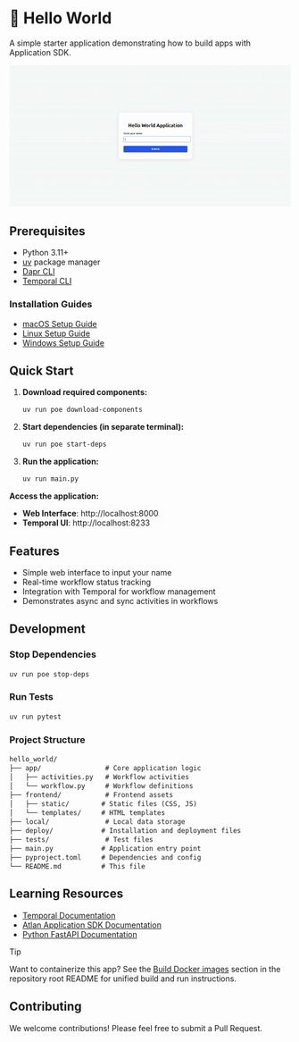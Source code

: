 # 👋 Hello World

A simple starter application demonstrating how to build apps with Application SDK.

![Demo GIF](../assets/hello_world_demo.gif)

## Prerequisites

- Python 3.11+
- [uv](https://docs.astral.sh/uv/) package manager
- [Dapr CLI](https://docs.dapr.io/getting-started/install-dapr-cli/)
- [Temporal CLI](https://docs.temporal.io/cli)

### Installation Guides
- [macOS Setup Guide](https://github.com/atlanhq/application-sdk/blob/main/docs/docs/setup/MAC.md)
- [Linux Setup Guide](https://github.com/atlanhq/application-sdk/blob/main/docs/docs/setup/LINUX.md)
- [Windows Setup Guide](https://github.com/atlanhq/application-sdk/blob/main/docs/docs/setup/WINDOWS.md)

## Quick Start

1. **Download required components:**
   ```bash
   uv run poe download-components
   ```

2. **Start dependencies (in separate terminal):**
   ```bash
   uv run poe start-deps
   ```

3. **Run the application:**
   ```bash
   uv run main.py
   ```

**Access the application:**
- **Web Interface**: http://localhost:8000
- **Temporal UI**: http://localhost:8233

## Features
- Simple web interface to input your name
- Real-time workflow status tracking
- Integration with Temporal for workflow management
- Demonstrates async and sync activities in workflows

## Development

### Stop Dependencies
```bash
uv run poe stop-deps
```

### Run Tests
```bash
uv run pytest
```

### Project Structure
```
hello_world/
├── app/                # Core application logic
│   ├── activities.py   # Workflow activities
│   └── workflow.py     # Workflow definitions
├── frontend/           # Frontend assets
│   ├── static/        # Static files (CSS, JS)
│   └── templates/     # HTML templates
├── local/              # Local data storage
├── deploy/            # Installation and deployment files
├── tests/              # Test files
├── main.py            # Application entry point
├── pyproject.toml     # Dependencies and config
└── README.md          # This file
```

## Learning Resources
- [Temporal Documentation](https://docs.temporal.io/)
- [Atlan Application SDK Documentation](https://github.com/atlanhq/application-sdk/tree/main/docs)
- [Python FastAPI Documentation](https://fastapi.tiangolo.com/)

> [!TIP]
> Want to containerize this app? See the [Build Docker images](https://github.com/atlanhq/atlan-sample-apps/tree/main/README.md#build-docker-images) section in the repository root README for unified build and run instructions.

## Contributing
We welcome contributions! Please feel free to submit a Pull Request.